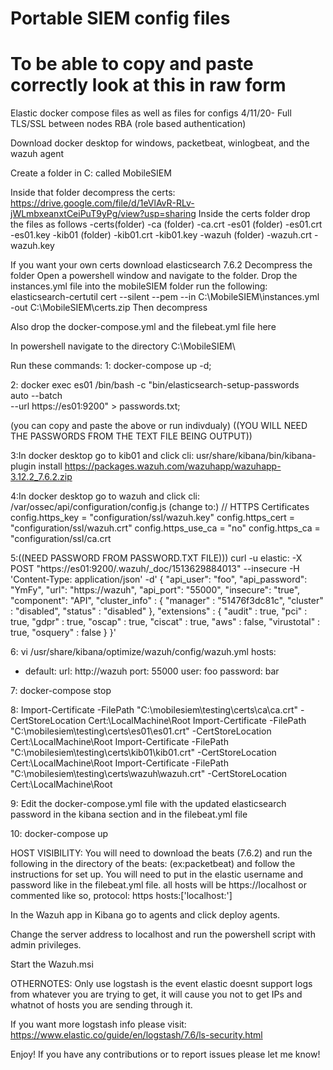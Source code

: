 # Portable SIEM config files
# To be able to copy and paste correctly look at this in raw form
Elastic docker compose files as well as files for configs
4/11/20- Full TLS/SSL between nodes RBA (role based authentication) 

 Download docker desktop for windows, packetbeat, winlogbeat, and the wazuh agent
 
 Create a folder in C: called MobileSIEM
 
 Inside that folder decompress the certs:
 https://drive.google.com/file/d/1eVlAvR-RLv-jWLmbxeanxtCeiPuT9yPg/view?usp=sharing
 Inside the certs folder drop the files as follows
	-certs(folder)
	  -ca (folder)
	     -ca.crt
	  -es01 (folder)
         -es01.crt	
         -es01.key
	  -kib01 (folder)
         -kib01.crt
         -kib01.key
      -wazuh (folder)
         -wazuh.crt
         -wazuh.key	
        
If you want your own certs download elasticsearch 7.6.2 
Decompress the folder
Open a powershell window and navigate to the folder. 
Drop the instances.yml file into the mobileSIEM folder
run the following:
elasticsearch-certutil cert --silent --pem --in C:\MobileSIEM\instances.yml -out C:\MobileSIEM\certs.zip
Then decompress



Also drop the docker-compose.yml and the filebeat.yml file here

In powershell navigate to the directory C:\MobileSIEM\

Run these commands:
1:
docker-compose up -d;

2:
docker exec es01 /bin/bash -c "bin/elasticsearch-setup-passwords \
auto --batch \
--url https://es01:9200" > passwords.txt;

(you can copy and paste the above or run indivdualy)
((YOU WILL NEED THE PASSWORDS FROM THE TEXT FILE BEING OUTPUT))

3:In docker desktop go to kib01 and click cli:
usr/share/kibana/bin/kibana-plugin install https://packages.wazuh.com/wazuhapp/wazuhapp-3.12.2_7.6.2.zip

4:In docker desktop go to wazuh and click cli:
/var/ossec/api/configuration/config.js
(change to:)
// HTTPS Certificates
config.https_key = "configuration/ssl/wazuh.key"
config.https_cert = "configuration/ssl/wazuh.crt"
config.https_use_ca = "no"
config.https_ca = "configuration/ssl/ca.crt

5:((NEED PASSWORD FROM PASSWORD.TXT FILE)))
curl -u elastic:<password from text file> -X POST "https://es01:9200/.wazuh/_doc/1513629884013" --insecure -H 'Content-Type: application/json' -d'
{
  "api_user": "foo",
  "api_password": "YmFy",
  "url": "https://wazuh",
  "api_port": "55000",
  "insecure": "true",
  "component": "API",
  "cluster_info" : {
    "manager" : "51476f3dc81c",
    "cluster" : "disabled",
    "status" : "disabled"
  },
  "extensions" : {
    "audit" : true,
    "pci" : true,
    "gdpr" : true,
    "oscap" : true,
    "ciscat" : true,
    "aws" : false,
    "virustotal" : true,
    "osquery" : false
  }
}'

6:
vi /usr/share/kibana/optimize/wazuh/config/wazuh.yml
hosts:
  - default:
     url: http://wazuh
     port: 55000
     user: foo
     password: bar
     
7:
docker-compose stop

8:
Import-Certificate -FilePath "C:\mobilesiem\testing\certs\ca\ca.crt" -CertStoreLocation Cert:\LocalMachine\Root
Import-Certificate -FilePath "C:\mobilesiem\testing\certs\es01\es01.crt" -CertStoreLocation Cert:\LocalMachine\Root
Import-Certificate -FilePath "C:\mobilesiem\testing\certs\kib01\kib01.crt" -CertStoreLocation Cert:\LocalMachine\Root
Import-Certificate -FilePath "C:\mobilesiem\testing\certs\wazuh\wazuh.crt" -CertStoreLocation Cert:\LocalMachine\Root

9:
Edit the docker-compose.yml file with the updated elasticsearch password in the kibana section and in the filebeat.yml file

10:
docker-compose up



HOST VISIBILITY:
You will need to download the beats (7.6.2) and run the following in the directory of the beats: (ex:packetbeat) and follow the instructions for set up. You will need to put in the elastic username and password like in the filebeat.yml file. 
all hosts will be https://localhost or commented like so, protocol: https    hosts:['localhost:']

In the Wazuh app in Kibana go to agents and click deploy agents.

Change the server address to localhost and run the powershell script with admin privileges.

Start the Wazuh.msi 



OTHERNOTES:
Only use logstash is the event elastic doesnt support logs from whatever you are trying to get, it will cause you not to get IPs and whatnot of hosts you are sending through it.

If you want more logstash info please visit:
https://www.elastic.co/guide/en/logstash/7.6/ls-security.html


Enjoy! If you have any contributions or to report issues please let me know!
